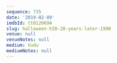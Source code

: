 ```yaml
---
sequence: 735
date: '2019-02-09'
imdbId: tt0120694
slug: halloween-h20-20-years-later-1998
venue: null
venueNotes: null
medium: Vudu
mediumNotes: null
---
```


